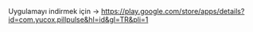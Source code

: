 Uygulamayı indirmek için -> https://play.google.com/store/apps/details?id=com.yucox.pillpulse&hl=id&gl=TR&pli=1
